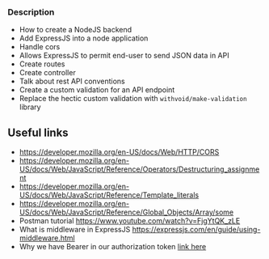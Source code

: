 ### Description

- How to create a NodeJS backend
- Add ExpressJS into a node application
- Handle cors
- Allows ExpressJS to permit end-user to send JSON data in API
- Create routes
- Create controller
- Talk about rest API conventions
- Create a custom validation for an API endpoint
- Replace the hectic custom validation with `withvoid/make-validation` library


## Useful links

- https://developer.mozilla.org/en-US/docs/Web/HTTP/CORS
- https://developer.mozilla.org/en-US/docs/Web/JavaScript/Reference/Operators/Destructuring_assignment
- https://developer.mozilla.org/en-US/docs/Web/JavaScript/Reference/Template_literals
- https://developer.mozilla.org/en-US/docs/Web/JavaScript/Reference/Global_Objects/Array/some
- Postman tutorial https://www.youtube.com/watch?v=FjgYtQK_zLE
- What is middleware in ExpressJS https://expressjs.com/en/guide/using-middleware.html
- Why we have Bearer in our authorization token [link here](https://stackoverflow.com/questions/25838183/what-is-the-oauth-2-0-bearer-token-exactly/25843058#:~:text=The%20Bearer%20Token%20is%20created,token%20used%20with%20OAuth%202.0.&text=You%20use%20the%20bearer%20token%20to%20get%20a%20new%20Access%20token.)
